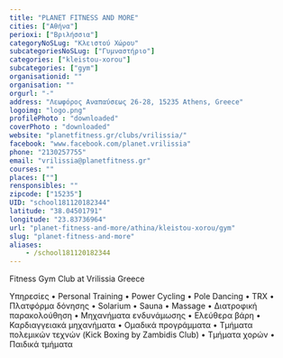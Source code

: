 ```yaml
---
title: "PLANET FITNESS AND MORE"
cities: ["Αθήνα"]
perioxi: ["Βριλήσσια"]
categoryNoSLug: "Κλειστού Χώρου"
subcategoriesNoSLug: ["Γυμναστήριο"]
categories: ["kleistou-xorou"]
subcategories: ["gym"]
organisationid: ""
organisation: ""
orgurl: "-"
address: "Λεωφόρος Αναπαύσεως 26-28, 15235 Athens, Greece"
logoimg: "logo.png"
profilePhoto : "downloaded"
coverPhoto : "downloaded"
website: "planetfitness.gr/clubs/vrilissia/"
facebook: "www.facebook.com/planet.vrilissia"
phone: "2130257755"
email: "vrilissia@planetfitness.gr"
courses: ""
places: [""]
rensponsibles: ""
zipcode: ["15235"]
UID: "school181120182344"
latitude: "38.04501791"
longitude: "23.83736964"
url: "planet-fitness-and-more/athina/kleistou-xorou/gym"
slug: "planet-fitness-and-more"
aliases:
    - /school181120182344
---
```



Fitness Gym Club at Vrilissia Greece

Υπηρεσίες • Personal Training • Power Cycling • Pole Dancing • TRX • Πλατφόρμα δόνησης • Solarium • Sauna • Massage • Διατροφική παρακολούθηση • Μηχανήματα ενδυνάμωσης • Ελεύθερα βάρη • Καρδιαγγειακά μηχανήματα • Ομαδικά προγράμματα • Τμήματα πολεμικών τεχνών (Kick Boxing by Zambidis Club) • Τμήματα χορών • Παιδικά τμήματα